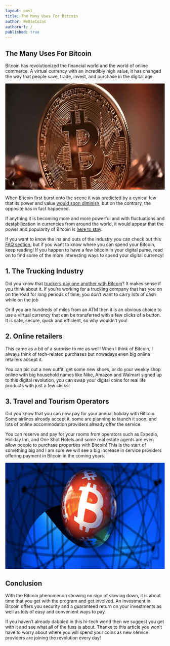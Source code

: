 ```yaml
---
layout: post
title: The Many Uses For Bitcoin
author: WeUseCoins
authorurl: /
published: true
---
```


<p><h2>The Many Uses For Bitcoin</h2>
<p>Bitcoin has revolutionized the financial world and the world of online commerce. A virtual currency with an incredibly high value, it has changed the way that people save, trade, invest, and purchase in the digital age.
<p><img src="/images/the-many-uses-for-bitcoin.png" width="700" height="334"/>
<p>When Bitcoin first burst onto the scene it was predicted by a cynical few that its power and value <a href="http://fortune.com/2015/09/21/bitcoin-here-to-stay/">would soon diminish</a>, but on the contrary, the opposite has in fact happened.
<p>If anything it is becoming more and more powerful and with fluctuations and destabilization in currencies from around the world, it would appear that the power and popularity of Bitcoin is <a href="http://www.telegraph.co.uk/finance/currency/11434904/Bitcoin-revolution-could-be-the-next-internet-says-Bank-of-England.html">here to stay</a>.
<p>If you want to know the ins and outs of the industry you can check out this <a href="/en/questions/">FAQ section</a>, but if you want to know where you can spend your Bitcoin, keep reading! If you happen to have a few bitcoin in your digital purse, read on to find some of the more interesting ways to spend your digital currency!
<p><h2>1. The Trucking Industry</h2>
<p>Did you know that <a href="https://www.truckdrivingjobs.com/itrucking.html">truckers pay one another with Bitcoin</a>? It makes sense if you think about it. If you’re working for a trucking company that has you on on the road for long periods of time, you don’t want to carry lots of cash while on the job
<p>Or if you are hundreds of miles from an ATM then it is an obvious choice to use a virtual currency that can be transferred with a few clicks of a button. It is safe, secure, quick and efficient, so why wouldn’t you!
<p><h2>2. Online retailers</h2>
<p>This came as a bit of a surprise to me as well! When I think of Bitcoin, I always think of tech-related purchases but nowadays even big online retailers accept it.
<p>You can pic out a new outfit, get some new shoes, or do your weekly shop online with big household names like Nike, Amazon and Walmart signed up to this digital revolution, you can swap your digital coins for real life products with just a few clicks!
<p><h2>3. Travel and Tourism Operators</h2>
<p>Did you know that you can now pay for your annual holiday with Bitcoin. Some airlines already accept it, some are planning to launch it soon, and lots of online accommodation providers already offer the service.
<p>You can reserve and pay for your rooms from operators such as Expedia, Holiday Inn, and One Shot Hotels and some real estate agents are even allow people to purchase properties with Bitcoin! This is the start of something big and I am sure we will see a big increase in service providers offering payment in Bitcoin in the coming years.
<p><img src="/images/more-uses-for-bitcoin.png" width="700" height="334"/>
<p><h2>Conclusion</h2>
<p>With the Bitcoin phenomenon showing no sign of slowing down, it is about time that you get with the program and get involved. An investment in Bitcoin offers you security and a guaranteed return on your investments as well as lots of easy and convenient ways to pay.
<p>If you haven’t already dabbled in this hi-tech world then we suggest you get with it and see what all of the fuss is about. Thanks to this article you won’t have to worry about where you will spend your coins as new service providers are joining the revolution every day!
